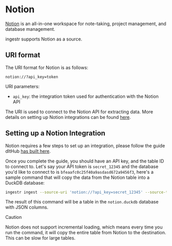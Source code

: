 # Notion
[Notion](https://www.notion.so/) is an all-in-one workspace for note-taking, project management, and database management.

ingestr supports Notion as a source.

## URI format
The URI format for Notion is as follows:

```plaintext
notion://?api_key=token
```

URI parameters:
- `api_key`: the integration token used for authentication with the Notion API

The URI is used to connect to the Notion API for extracting data. More details on setting up Notion integrations can be found [here](https://developers.notion.com/docs/getting-started).

## Setting up a Notion Integration

Notion requires a few steps to set up an integration, please follow the guide dltHub [has built here](https://dlthub.com/docs/dlt-ecosystem/verified-sources/notion#setup-guide).

Once you complete the guide, you should have an API key, and the table ID to connect to. Let's say your API token is `secret_12345` and the database you'd like to connect to is `bfeaafc0c25f40a9asdasd672a9456f3`, here's a sample command that will copy the data from the Notion table into a DuckDB database:

```sh
ingestr ingest --source-uri 'notion://?api_key=secret_12345' --source-table 'bfeaafc0c25f40a9asdasd672a9456f3' --dest-uri duckdb:///notion.duckdb --dest-table 'dest.output'
```

The result of this command will be a table in the `notion.duckdb` database with JSON columns. 

> [!CAUTION]
> Notion does not support incremental loading, which means every time you run the command, it will copy the entire table from Notion to the destination. This can be slow for large tables.

